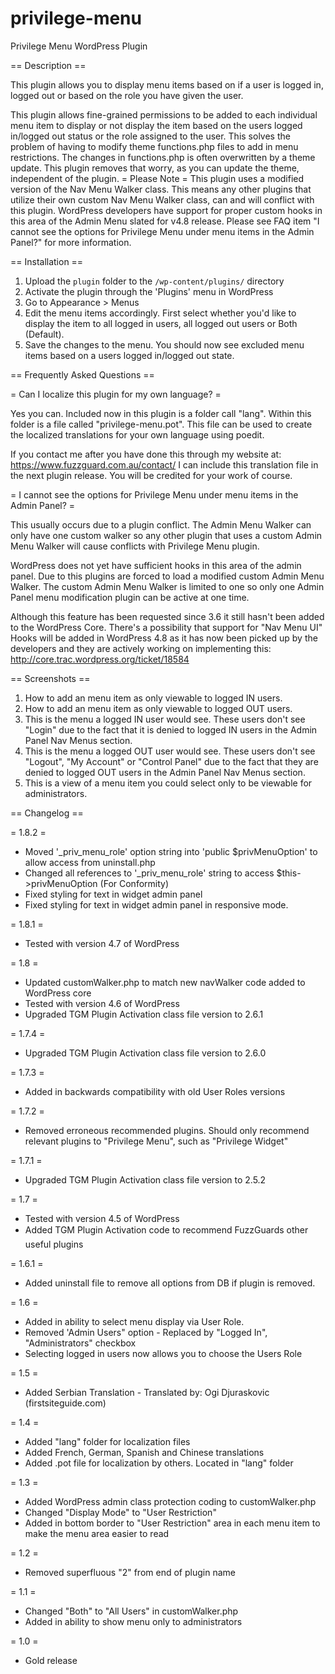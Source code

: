 # privilege-menu
Privilege Menu WordPress Plugin


== Description ==

This plugin allows you to display menu items based on if a user is logged in, logged out or based on the role you have given the user.

This plugin allows fine-grained permissions to be added to each individual menu item to display or not display the item based on the
 users logged in/logged out status or the role assigned to the user.  This solves the problem of having to modify theme functions.php files to add in menu restrictions.  The changes in functions.php is often overwritten by a theme update.  This plugin removes that worry, as you can update the theme, independent of the plugin.
= Please Note =
This plugin uses a modified version of the Nav Menu Walker class.  This means any other plugins that utilize their own custom Nav Menu Walker class, can and will conflict with this plugin.  WordPress developers have support for proper custom hooks in this area of the Admin Menu slated for v4.8 release.  Please see FAQ item "I cannot see the options for Privilege Menu under menu items in the Admin Panel?" for more information.

== Installation ==

1. Upload the `plugin` folder to the `/wp-content/plugins/` directory
1. Activate the plugin through the 'Plugins' menu in WordPress
1. Go to Appearance > Menus
1. Edit the menu items accordingly.  First select whether you'd like to display the item to all logged in users, all logged out users or Both (Default).
1. Save the changes to the menu.  You should now see excluded menu items based on a users logged in/logged out state.

== Frequently Asked Questions ==

= Can I localize this plugin for my own language? =

Yes you can.  Included now in this plugin is a folder call "lang".  Within this folder is a file called "privilege-menu.pot".  This file can be used to create the localized translations for your own language using poedit.

If you contact me after you have done this through my website at: https://www.fuzzguard.com.au/contact/ I can include this translation file in the next plugin release.  You will be credited for your work of course.

= I cannot see the options for Privilege Menu under menu items in the Admin Panel? =

This usually occurs due to a plugin conflict.  The Admin Menu Walker can only have one custom walker so any other plugin that uses a custom Admin Menu Walker will cause conflicts with Privilege Menu plugin.

WordPress does not yet have sufficient hooks in this area of the admin panel.  Due to this plugins are forced to load a modified custom Admin Menu Walker.  The custom Admin Menu Walker is limited to one so only one Admin Panel menu modification plugin can be active at one time.

Although this feature has been requested since 3.6 it still hasn't been added to the WordPress Core.
There's a possibility that support for "Nav Menu UI" Hooks will be added in WordPress 4.8 as it has now been picked up by the developers and they are actively working on implementing this:
http://core.trac.wordpress.org/ticket/18584

== Screenshots ==

1. How to add an menu item as only viewable to logged IN users.
2. How to add an menu item as only viewable to logged OUT users.
3. This is the menu a logged IN user would see.  These users don't see "Login" due to the fact that it is denied to logged IN users in the Admin Panel Nav Menus section.
4. This is the menu a logged OUT user would see.  These users don't see "Logout", "My Account" or "Control Panel" due to the fact that they are denied to logged OUT users in the Admin Panel Nav Menus section.
5. This is a view of a menu item you could select only to be viewable for administrators.

== Changelog ==

= 1.8.2 =
* Moved '_priv_menu_role' option string into 'public $privMenuOption' to allow access from uninstall.php
* Changed all references to '_priv_menu_role' string to access $this->privMenuOption (For Conformity)
* Fixed styling for text in widget admin panel
* Fixed styling for text in widget admin panel in responsive mode.

= 1.8.1 =
* Tested with version 4.7 of WordPress

= 1.8 =
* Updated customWalker.php to match new navWalker code added to WordPress core
* Tested with version 4.6 of WordPress
* Upgraded TGM Plugin Activation class file version to 2.6.1

= 1.7.4 =
* Upgraded TGM Plugin Activation class file version to 2.6.0

= 1.7.3 =
* Added in backwards compatibility with old User Roles versions

= 1.7.2 =
* Removed erroneous recommended plugins.  Should only recommend relevant plugins to "Privilege Menu", such as "Privilege Widget"

= 1.7.1 =
* Upgraded TGM Plugin Activation class file version to 2.5.2

= 1.7 =
* Tested with version 4.5 of WordPress
* Added TGM Plugin Activation code to recommend FuzzGuards other useful plugins

= 1.6.1 =
* Added uninstall file to remove all options from DB if plugin is removed.

= 1.6 =
* Added in ability to select menu display via User Role.
* Removed 'Admin Users" option - Replaced by "Logged In", "Administrators" checkbox
* Selecting logged in users now allows you to choose the Users Role

= 1.5 =
* Added Serbian Translation - Translated by: Ogi Djuraskovic (firstsiteguide.com)

= 1.4 =
* Added "lang" folder for localization files
* Added French, German, Spanish and Chinese translations
* Added .pot file for localization by others.  Located in "lang" folder

= 1.3 =
* Added WordPress admin class protection coding to customWalker.php
* Changed "Display Mode" to "User Restriction"
* Added in bottom border to "User Restriction" area in each menu item to make the menu area easier to read

= 1.2 =
* Removed superfluous "2" from end of plugin name

= 1.1 =
* Changed "Both" to "All Users" in customWalker.php
* Added in ability to show menu only to administrators

= 1.0 =
* Gold release
